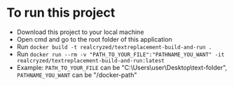 # To run this project
* Download this project to your local machine
* Open cmd and go to the root folder of this application
* Run `docker build -t realcryzed/textreplacement-build-and-run .`
* Run `docker run --rm -v "PATH_TO_YOUR_FILE":"PATHNAME_YOU_WANT" -it realcryzed/textreplacement-build-and-run:latest`
* Example: `PATH_TO_YOUR_FILE` can be "C:\Users\user\Desktop\text-folder", `PATHNAME_YOU_WANT` can be "/docker-path"